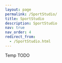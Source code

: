 ```yaml
---
layout: page
permalink: /SportStudio/
title: SportStudio
description: SportStudio
nav: true
nav_order: 4
redirect_from: 
  - /SportStudio.html
---
```

Temp TODO
